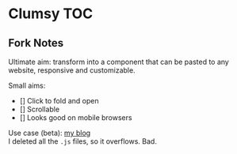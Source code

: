 # Clumsy TOC

## Fork Notes

Ultimate aim: transform into a component that can be pasted to any website, responsive and customizable. 

Small aims: 
* [] Click to fold and open 
* [] Scrollable 
* [] Looks good on mobile browsers 

Use case (beta): [my blog](https://loikein.github.io/2018/05/24/notes-intro-c-rmd/)  
I deleted all the `.js` files, so it overflows. Bad.
